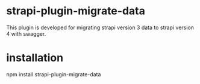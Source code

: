 # strapi-plugin-migrate-data

This plugin is developed for migrating strapi version 3 data to strapi version 4 with swagger.

# installation 

npm install strapi-plugin-migrate-data